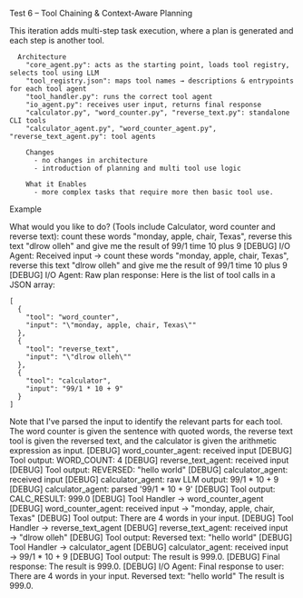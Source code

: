 Test 6 – Tool Chaining & Context-Aware Planning

This iteration adds multi-step task execution, where a plan is generated and each step is another tool.

      Architecture
        "core_agent.py": acts as the starting point, loads tool registry, selects tool using LLM
        "tool_registry.json": maps tool names → descriptions & entrypoints for each tool agent
        "tool_handler.py": runs the correct tool agent
        "io_agent.py": receives user input, returns final response
        "calculator.py", "word_counter.py", "reverse_text.py": standalone CLI tools
        "calculator_agent.py", "word_counter_agent.py", "reverse_text_agent.py": tool agents

        Changes
          - no changes in architecture
          - introduction of planning and multi tool use logic

        What it Enables
          - more complex tasks that require more then basic tool use.


  Example

  What would you like to do? (Tools include Calculator, word counter and reverse text): count these words "monday, apple, chair, Texas", reverse this text "dlrow olleh" and give me the result of 99/1 time 10 plus 9
  [DEBUG] I/O Agent: Received input → count these words "monday, apple, chair, Texas", reverse this text "dlrow olleh" and give me the result of 99/1 time 10 plus 9
  [DEBUG] I/O Agent: Raw plan response:
  Here is the list of tool calls in a JSON array:

  ```
  [
    {
      "tool": "word_counter",
      "input": "\"monday, apple, chair, Texas\""
    },
    {
      "tool": "reverse_text",
      "input": "\"dlrow olleh\""
    },
    {
      "tool": "calculator",
      "input": "99/1 * 10 + 9"
    }
  ]
  ```

  Note that I've parsed the input to identify the relevant parts for each tool. The word counter is given the sentence with quoted words, the reverse text tool is given the reversed text, and the calculator is given the arithmetic expression as input.
  [DEBUG] word_counter_agent: received input
  [DEBUG] Tool output: WORD_COUNT: 4
  [DEBUG] reverse_text_agent: received input
  [DEBUG] Tool output: REVERSED: "hello world"
  [DEBUG] calculator_agent: received input
  [DEBUG] calculator_agent: raw LLM output:
  <expression>99/1 * 10 + 9</expression>
  [DEBUG] calculator_agent: parsed '99/1 * 10 + 9'
  [DEBUG] Tool output: CALC_RESULT: 999.0
  [DEBUG] Tool Handler → word_counter_agent
  [DEBUG] word_counter_agent: received input → "monday, apple, chair, Texas"
  [DEBUG] Tool output: There are 4 words in your input.
  [DEBUG] Tool Handler → reverse_text_agent
  [DEBUG] reverse_text_agent: received input → "dlrow olleh"
  [DEBUG] Tool output: Reversed text: "hello world"
  [DEBUG] Tool Handler → calculator_agent
  [DEBUG] calculator_agent: received input → 99/1 * 10 + 9
  [DEBUG] Tool output: The result is 999.0.
  [DEBUG] Final response: The result is 999.0.
  [DEBUG] I/O Agent: Final response to user:
  There are 4 words in your input.
  Reversed text: "hello world"
  The result is 999.0.
